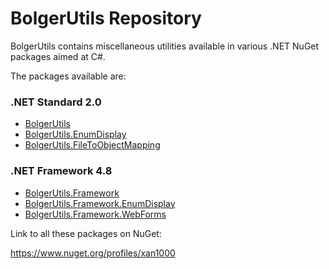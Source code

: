 # BolgerUtils Repository

BolgerUtils contains miscellaneous utilities available in various .NET NuGet packages aimed at C#.

The packages available are:

### .NET Standard 2.0

* [BolgerUtils](BolgerUtils/Readme.md)
* [BolgerUtils.EnumDisplay](BolgerUtils.EnumDisplay/Readme.md)
* [BolgerUtils.FileToObjectMapping](BolgerUtils.FileToObjectMapping/Readme.md)

### .NET Framework 4.8

* [BolgerUtils.Framework](BolgerUtils.Framework/Readme.md)
* [BolgerUtils.Framework.EnumDisplay](BolgerUtils.Framework.EnumDisplay/Readme.md)
* [BolgerUtils.Framework.WebForms](BolgerUtils.Framework.WebForms/Readme.md)

Link to all these packages on NuGet:

https://www.nuget.org/profiles/xan1000
